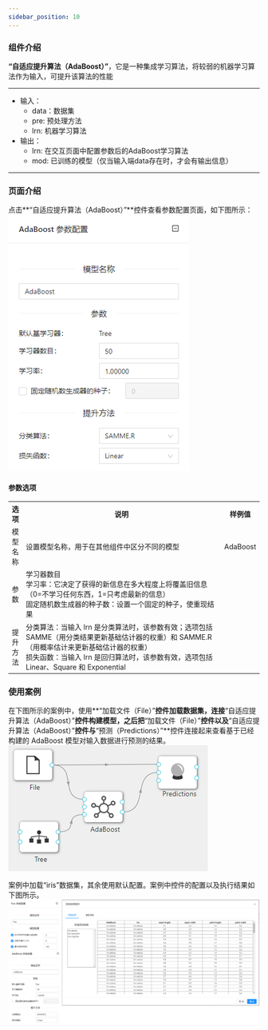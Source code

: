 ```yaml
---
sidebar_position: 10
---
```

### 组件介绍
**“自适应提升算法（AdaBoost）”**，它是一种集成学习算法，将较弱的机器学习算法作为输入，可提升该算法的性能
<hr/>

- 输入：
  - data：数据集
  - pre: 预处理方法
  - lrn: 机器学习算法
- 输出：
  - lrn: 在交互页面中配置参数后的AdaBoost学习算法
  - mod: 已训练的模型（仅当输入端data存在时，才会有输出信息）
<hr/>


### 页面介绍
点击**“自适应提升算法（AdaBoost）”**控件查看参数配置页面，如下图所示：  
[ ![](/img/aistudio/model/adaboost/param.png) ](/img/aistudio/model/adaboost/param.png)

#### 参数选项
<table>
  <tr>
    <th>选项</th>
    <th width="650">说明</th>
    <th>样例值</th>
  </tr>
  <tr>
      <td>模型名称</td> 
      <td>
      设置模型名称，用于在其他组件中区分不同的模型
      </td> 
      <td>AdaBoost</td>
  </tr>
  <tr>
      <td>参数</td> 
      <td>
      学习器数目<br/>
      学习率：它决定了获得的新信息在多大程度上将覆盖旧信息（0=不学习任何东西，1=只考虑最新的信息）<br/>
      固定随机数生成器的种子数：设置一个固定的种子，使重现结果
      </td> 
      <td></td>
  </tr>
  <tr>
      <td>提升方法</td> 
      <td>
      分类算法：当输入 lrn 是分类算法时，该参数有效；选项包括 SAMME（用分类结果更新基础估计器的权重）和 SAMME.R（用概率估计来更新基础估计器的权重）<br/>
      损失函数：当输入 lrn 是回归算法时，该参数有效，选项包括 Linear、Square 和 Exponential
      </td> 
      <td></td>
  </tr>
</table>

### 使用案例
在下图所示的案例中，使用**“加载文件（File）”**控件加载数据集，连接**“自适应提升算法（AdaBoost）”**控件构建模型，之后把**“加载文件（File）”**控件以及**“自适应提升算法（AdaBoost）”**控件与**“预测（Predictions）”**控件连接起来查看基于已经构建的 AdaBoost 模型对输入数据进行预测的结果。  
[ ![](/img/aistudio/model/adaboost/workflow.png) ](/img/aistudio/model/adaboost/workflow.png)

案例中加载“iris”数据集，其余使用默认配置。案例中控件的配置以及执行结果如下图所示。  
[ ![](/img/aistudio/model/adaboost/workflow-result.png) ](/img/aistudio/model/adaboost/workflow-result.png)